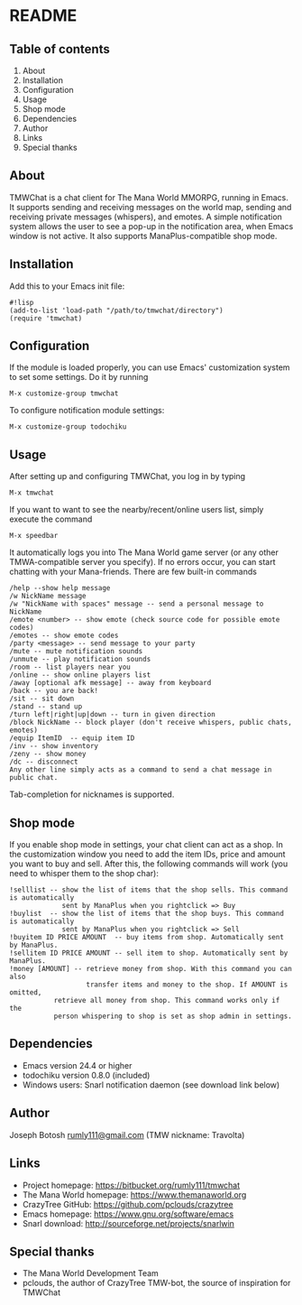 
# README #

## Table of contents ##
1. About
2. Installation
3. Configuration
4. Usage
5. Shop mode
6. Dependencies
7. Author
8. Links
9. Special thanks

## About ##
TMWChat is a chat client for The Mana World MMORPG, running in Emacs. It supports
sending and receiving messages on the world map, sending and receiving
private messages (whispers), and emotes. A simple notification system allows
the user to see a pop-up in the notification area, when Emacs window is not active.
It also supports ManaPlus-compatible shop mode.

## Installation ##
Add this to your Emacs init file:

```
#!lisp
(add-to-list 'load-path "/path/to/tmwchat/directory")
(require 'tmwchat)
```

## Configuration ##
If the module is loaded properly, you can use Emacs' customization system to
set some settings. Do it by running

```
M-x customize-group tmwchat
```

To configure notification module settings:

```
M-x customize-group todochiku
```

## Usage ##
After setting up and configuring TMWChat, you log in by typing

```
M-x tmwchat
```

If you want to want to see the nearby/recent/online users list, simply
execute the command
```
M-x speedbar
```

It automatically logs you into The Mana World game server (or any other
TMWA-compatible server you specify). If  no errors occur, you can start
chatting with your Mana-friends. There are few built-in commands

```
/help --show help message
/w NickName message
/w "NickName with spaces" message -- send a personal message to NickName
/emote <number> -- show emote (check source code for possible emote codes)
/emotes -- show emote codes
/party <message> -- send message to your party
/mute -- mute notification sounds
/unmute -- play notification sounds
/room -- list players near you
/online -- show online players list
/away [optional afk message] -- away from keyboard
/back -- you are back!
/sit -- sit down
/stand -- stand up
/turn left|right|up|down -- turn in given direction
/block NickName -- block player (don't receive whispers, public chats, emotes)
/equip ItemID  -- equip item ID
/inv -- show inventory
/zeny -- show money
/dc -- disconnect
Any other line simply acts as a command to send a chat message in public chat.
```

Tab-completion for nicknames is supported.

## Shop mode ##
If you enable shop mode in settings, your chat client can act as a shop.
In the customization window you need to add the item IDs, price and amount
you want to buy and sell. After this, the following commands will work
(you need to whisper them to the shop char):

```
!selllist -- show the list of items that the shop sells. This command is automatically
             sent by ManaPlus when you rightclick => Buy
!buylist  -- show the list of items that the shop buys. This command is automatically
             sent by ManaPlus when you rightclick => Sell
!buyitem ID PRICE AMOUNT  -- buy items from shop. Automatically sent by ManaPlus.
!sellitem ID PRICE AMOUNT -- sell item to shop. Automatically sent by ManaPlus.
!money [AMOUNT] -- retrieve money from shop. With this command you can also
                   transfer items and money to the shop. If AMOUNT is omitted,
		   retrieve all money from shop. This command works only if the
		   person whispering to shop is set as shop admin in settings.
```

## Dependencies ##
* Emacs version 24.4 or higher
* todochiku version 0.8.0 (included)
* Windows users: Snarl notification daemon (see download link below)

## Author ##
Joseph Botosh <rumly111@gmail.com> (TMW nickname: Travolta)

## Links ##
* Project homepage: https://bitbucket.org/rumly111/tmwchat
* The Mana World homepage: https://www.themanaworld.org
* CrazyTree GitHub: https://github.com/pclouds/crazytree
* Emacs homepage: https://www.gnu.org/software/emacs
* Snarl download: http://sourceforge.net/projects/snarlwin

## Special thanks ##
* The Mana World Development Team
* pclouds, the author of CrazyTree TMW-bot, the source of inspiration for TMWChat
